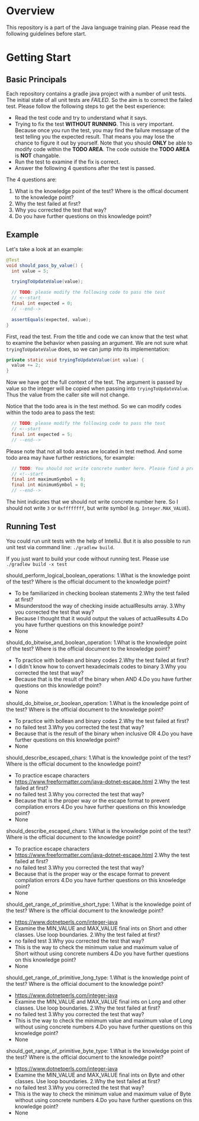 # Overview

This repository is a part of the Java language training plan. Please read the following guidelines before start.

# Getting Start

## Basic Principals

Each repository contains a gradle java project with a number of unit tests. The initial state of all unit tests are *FAILED*. So the aim is to correct the failed test. Please follow the following steps to get the best experience:

* Read the test code and try to understand what it says.
* Trying to fix the test **WITHOUT RUNNING**. This is very important. Because once you run the test, you may find the failure message of the test telling you the expected result. That means you may lose the chance to figure it out by yourself. Note that you should **ONLY** be able to modify code within the **TODO AREA**. The code outside the **TODO AREA** is **NOT** changable.
* Run the test to examine if the fix is correct.
* Answer the following 4 questions after the test is passed.

The 4 questions are:

1. What is the knowledge point of the test? Where is the offical document to the knowledge point?
1. Why the test failed at first?
1. Why you corrected the test that way?
1. Do you have further questions on this knowledge point?

## Example

Let's take a look at an example:

```java
@Test
void should_pass_by_value() {
  int value = 5;

  tryingToUpdateValue(value);

  // TODO: please modify the following code to pass the test
  // <--start
  final int expected = 0;
  // --end-->

  assertEquals(expected, value);
}
```

First, read the test. From the title and code we can know that the test what to examine the behavior when passing an argument. We are not sure what `tryingToUpdateValue` does, so we can jump into its implementation:

```java
private static void tryingToUpdateValue(int value) {
  value += 2;
}
```

Now we have got the full context of the test. The argument is passed by value so the integer will be copied when passing into `tryingToUpdateValue`. Thus the value from the caller site will not change.

Notice that the todo area is in the test method. So we can modify codes within the todo area to pass the test:

```java
  // TODO: please modify the following code to pass the test
  // <--start
  final int expected = 5;
  // --end-->
```

Please note that not all todo areas are located in test method. And some todo area may have further restrictions, for example:

```java
  // TODO: You should not write concrete number here. Please find a property or constant instead.
  // <!--start
  final int maximumSymbol = 0;
  final int minimumSymbol = 0;
  // --end-->
```

The hint indicates that we should not write concrete number here. So I should not write `3` or `0xffffffff`, but write symbol (e.g. `Integer.MAX_VALUE`).

## Running Test

You could run unit tests with the help of IntelliJ. But it is also possible to run unit test via command line: `./gradlew build`.

If you just want to build your code without running test. Please use `./gradlew build -x test
`

should_perform_logical_boolean_operations:
1.What is the knowledge point of the test? Where is the official document to the knowledge point?
- To be familiarized in checking boolean statements
2.Why the test failed at first?
- Misunderstood the way of checking inside actualResults array.
3.Why you corrected the test that way?
- Because I thought that it would output the values of actualResults
4.Do you have further questions on this knowledge point?
- None

should_do_bitwise_and_boolean_operation:
1.What is the knowledge point of the test? Where is the official document to the knowledge point?
- To practice with bollean and binary codes
2.Why the test failed at first?
- I didn't know how to convert hexadecimals codes to binary
3.Why you corrected the test that way?
- Because that is the result of the binary when AND
4.Do you have further questions on this knowledge point?
- None

should_do_bitwise_or_boolean_operation:
1.What is the knowledge point of the test? Where is the official document to the knowledge point?
- To practice with bollean and binary codes
2.Why the test failed at first?
- no failed test
3.Why you corrected the test that way?
- Because that is the result of the binary when inclusive OR
4.Do you have further questions on this knowledge point?
- None


should_describe_escaped_chars:
1.What is the knowledge point of the test? Where is the official document to the knowledge point?
- To practice escape characters
- https://www.freeformatter.com/java-dotnet-escape.html
2.Why the test failed at first?
- no failed test
3.Why you corrected the test that way?
- Because that is the proper way or the escape format to prevent compilation errors
4.Do you have further questions on this knowledge point?
- None


should_describe_escaped_chars:
1.What is the knowledge point of the test? Where is the official document to the knowledge point?
- To practice escape characters
- https://www.freeformatter.com/java-dotnet-escape.html
2.Why the test failed at first?
- no failed test
3.Why you corrected the test that way?
- Because that is the proper way or the escape format to prevent compilation errors
4.Do you have further questions on this knowledge point?
- None

should_get_range_of_primitive_short_type:
1.What is the knowledge point of the test? Where is the official document to the knowledge point?
- https://www.dotnetperls.com/integer-java
- Examine the MIN_VALUE and MAX_VALUE final ints on Short and other classes. Use loop boundaries.
2.Why the test failed at first?
- no failed test
3.Why you corrected the test that way?
- This is the way to check the minimum value and maximum value of Short without using concrete numbers
4.Do you have further questions on this knowledge point?
- None

should_get_range_of_primitive_long_type:
1.What is the knowledge point of the test? Where is the official document to the knowledge point?
- https://www.dotnetperls.com/integer-java
- Examine the MIN_VALUE and MAX_VALUE final ints on Long and other classes. Use loop boundaries.
2.Why the test failed at first?
- no failed test
3.Why you corrected the test that way?
- This is the way to check the minimum value and maximum value of Long without using concrete numbers
4.Do you have further questions on this knowledge point?
- None

should_get_range_of_primitive_byte_type:
1.What is the knowledge point of the test? Where is the official document to the knowledge point?
- https://www.dotnetperls.com/integer-java
- Examine the MIN_VALUE and MAX_VALUE final ints on Byte and other classes. Use loop boundaries.
2.Why the test failed at first?
- no failed test
3.Why you corrected the test that way?
- This is the way to check the minimum value and maximum value of Byte without using concrete numbers
4.Do you have further questions on this knowledge point?
- None


